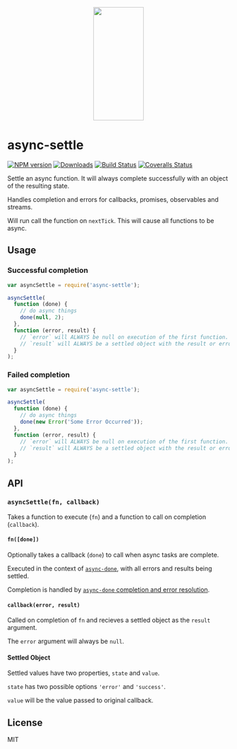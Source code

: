 <p align="center">
  <a href="https://gulpjs.com">
    <img height="257" width="114" src="https://raw.githubusercontent.com/gulpjs/artwork/master/gulp-2x.png">
  </a>
</p>

# async-settle

[![NPM version][npm-image]][npm-url] [![Downloads][downloads-image]][npm-url] [![Build Status][ci-image]][ci-url] [![Coveralls Status][coveralls-image]][coveralls-url]

Settle an async function. It will always complete successfully with an object of the resulting state.

Handles completion and errors for callbacks, promises, observables and streams.

Will run call the function on `nextTick`. This will cause all functions to be async.

## Usage

### Successful completion

```js
var asyncSettle = require('async-settle');

asyncSettle(
  function (done) {
    // do async things
    done(null, 2);
  },
  function (error, result) {
    // `error` will ALWAYS be null on execution of the first function.
    // `result` will ALWAYS be a settled object with the result or error of the first function.
  }
);
```

### Failed completion

```js
var asyncSettle = require('async-settle');

asyncSettle(
  function (done) {
    // do async things
    done(new Error('Some Error Occurred'));
  },
  function (error, result) {
    // `error` will ALWAYS be null on execution of the first function.
    // `result` will ALWAYS be a settled object with the result or error of the first function.
  }
);
```

## API

### `asyncSettle(fn, callback)`

Takes a function to execute (`fn`) and a function to call on completion (`callback`).

#### `fn([done])`

Optionally takes a callback (`done`) to call when async tasks are complete.

Executed in the context of [`async-done`][async-done], with all errors and results being settled.

Completion is handled by [`async-done` completion and error resolution][completions].

#### `callback(error, result)`

Called on completion of `fn` and recieves a settled object as the `result` argument.

The `error` argument will always be `null`.

#### Settled Object

Settled values have two properties, `state` and `value`.

`state` has two possible options `'error'` and `'success'`.

`value` will be the value passed to original callback.

## License

MIT

<!-- prettier-ignore-start -->
[downloads-image]: https://img.shields.io/npm/dm/async-settle.svg?style=flat-square
[npm-url]: https://www.npmjs.com/package/async-settle
[npm-image]: https://img.shields.io/npm/v/async-settle.svg?style=flat-square

[ci-url]: https://github.com/gulpjs/async-settle/actions?query=workflow:dev
[ci-image]: https://img.shields.io/github/workflow/status/gulpjs/async-settle/dev?style=flat-square

[coveralls-url]: https://coveralls.io/r/gulpjs/async-settle
[coveralls-image]: https://img.shields.io/coveralls/gulpjs/async-settle/master.svg?style=flat-square
<!-- prettier-ignore-end -->

<!-- prettier-ignore-start -->
[async-done]: https://github.com/gulpjs/async-done
[completions]: https://github.com/gulpjs/async-done#completion-and-error-resolution
<!-- prettier-ignore-end -->
